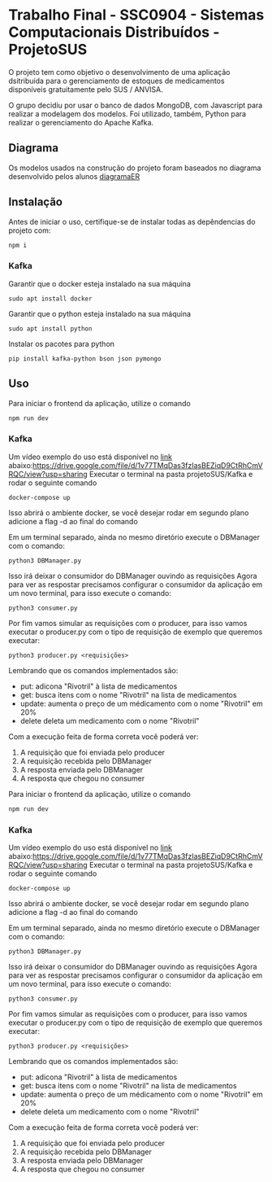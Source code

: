# Trabalho Final - SSC0904 - Sistemas Computacionais Distribuídos - ProjetoSUS

O projeto tem como objetivo o desenvolvimento de uma aplicação dsitribuída para o gerenciamento de estoques de medicamentos disponíveis gratuitamente pelo SUS / ANVISA.

O grupo decidiu por usar o banco de dados MongoDB, com Javascript para realizar a modelagem dos modelos. Foi utilizado, também, Python para realizar o gerenciamento do Apache Kafka.

## Diagrama

Os modelos usados na construção do projeto foram baseados no diagrama desenvolvido pelos alunos
[diagramaER](./DiagramaER.jpg)

## Instalação

Antes de iniciar o uso, certifique-se de instalar todas as depêndencias do projeto com:

``` bash
npm i
```

### Kafka

Garantir que o docker esteja instalado na sua máquina

```shell
sudo apt install docker
```

Garantir que o python esteja instalado na sua máquina

```shell
sudo apt install python
```

Instalar os pacotes para python

```shell
pip install kafka-python bson json pymongo
```

## Uso

Para iniciar o frontend da aplicação, utilize o comando

```bash
npm run dev
```

### Kafka

Um vídeo exemplo do uso está disponível no [link](https://drive.google.com/file/d/1v77TMqDas3fzIasBEZiqD9CtRhCmVRQC/view?usp=sharing) abaixo:<https://drive.google.com/file/d/1v77TMqDas3fzIasBEZiqD9CtRhCmVRQC/view?usp=sharing>
Executar o terminal na pasta projetoSUS/Kafka e rodar o seguinte comando

```shell
docker-compose up
```  

Isso abrirá o ambiente docker, se você desejar rodar em segundo plano adicione a flag -d ao final do comando

Em um terminal separado, ainda no mesmo diretório execute o DBManager com o comando:

```shell
python3 DBManager.py
```

Isso irá deixar o consumidor do DBManager ouvindo as requisições
Agora para ver as respostar precisamos configurar o consumidor da aplicação em um novo terminal, para isso execute o comando:

```shell
python3 consumer.py
```

Por fim vamos simular as requisições com o producer, para isso vamos executar o producer.py com o tipo de requisição de exemplo que queremos executar:

 ```shell
 python3 producer.py <requisições>
 ```

Lembrando que os comandos implementados são:

- put: adicona "Rivotril" à lista de medicamentos
- get: busca itens com  o nome "Rivotril" na lista de medicamentos
- update: aumenta o preço de um médicamento com o nome "Rivotril" em 20%
- delete deleta um medicamento com o nome "Rivotril"

Com a execução feita de forma correta você poderá ver:

1. A requisição que foi enviada pelo producer
2. A requisição recebida pelo DBManager
3. A resposta enviada pelo DBManager
4. A resposta que chegou no consumer

Para iniciar o frontend da aplicação, utilize o comando

```bash
npm run dev
```

### Kafka

Um vídeo exemplo do uso está disponível no [link](https://drive.google.com/file/d/1v77TMqDas3fzIasBEZiqD9CtRhCmVRQC/view?usp=sharing) abaixo:<https://drive.google.com/file/d/1v77TMqDas3fzIasBEZiqD9CtRhCmVRQC/view?usp=sharing>
Executar o terminal na pasta projetoSUS/Kafka e rodar o seguinte comando

```shell
docker-compose up
```  

Isso abrirá o ambiente docker, se você desejar rodar em segundo plano adicione a flag -d ao final do comando

Em um terminal separado, ainda no mesmo diretório execute o DBManager com o comando:

```shell
python3 DBManager.py
```

Isso irá deixar o consumidor do DBManager ouvindo as requisições
Agora para ver as respostar precisamos configurar o consumidor da aplicação em um novo terminal, para isso execute o comando:

```shell
python3 consumer.py
```

Por fim vamos simular as requisições com o producer, para isso vamos executar o producer.py com o tipo de requisição de exemplo que queremos executar:

 ```shell
 python3 producer.py <requisições>
 ```

Lembrando que os comandos implementados são:

- put: adicona "Rivotril" à lista de medicamentos
- get: busca itens com  o nome "Rivotril" na lista de medicamentos
- update: aumenta o preço de um médicamento com o nome "Rivotril" em 20%
- delete deleta um medicamento com o nome "Rivotril"

Com a execução feita de forma correta você poderá ver:

1. A requisição que foi enviada pelo producer
2. A requisição recebida pelo DBManager
3. A resposta enviada pelo DBManager
4. A resposta que chegou no consumer
